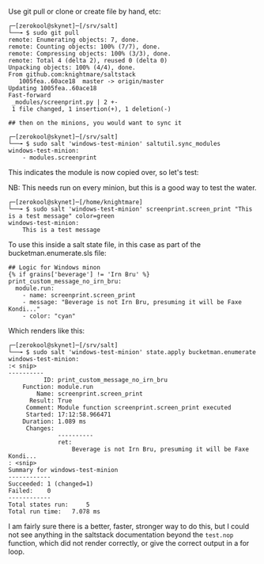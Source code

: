 Use git pull or clone or create file by hand, etc:

```
┌─[zerokool@skynet]─[/srv/salt]
└──╼ $ sudo git pull
remote: Enumerating objects: 7, done.
remote: Counting objects: 100% (7/7), done.
remote: Compressing objects: 100% (3/3), done.
remote: Total 4 (delta 2), reused 0 (delta 0)
Unpacking objects: 100% (4/4), done.
From github.com:knightmare/saltstack
   1005fea..60ace18  master -> origin/master
Updating 1005fea..60ace18
Fast-forward
 _modules/screenprint.py | 2 +-
 1 file changed, 1 insertion(+), 1 deletion(-)

## then on the minions, you would want to sync it

┌─[zerokool@skynet]─[/srv/salt]
└──╼ $ sudo salt 'windows-test-minion' saltutil.sync_modules
windows-test-minion:
    - modules.screenprint
```

This indicates the module is now copied over, so let's test:

NB: This needs run on every minion, but this is a good way to test the water.

```
┌─[zerokool@skynet]─[/home/knightmare]
└──╼ $ sudo salt 'windows-test-minion' screenprint.screen_print "This is a test message" color=green
windows-test-minion:
    This is a test message
```

To use this inside a salt state file, in this case as part of the bucketman.enumerate.sls file:

```
## Logic for Windows minon
{% if grains['beverage'] != 'Irn Bru' %}
print_custom_message_no_irn_bru:
  module.run:
    - name: screenprint.screen_print
    - message: "Beverage is not Irn Bru, presuming it will be Faxe Kondi..."
    - color: "cyan"
```

Which renders like this:

```
┌─[zerokool@skynet]─[/srv/salt]
└──╼ $ sudo salt 'windows-test-minion' state.apply bucketman.enumerate
windows-test-minion:
:< snip>
----------
          ID: print_custom_message_no_irn_bru
    Function: module.run
        Name: screenprint.screen_print
      Result: True
     Comment: Module function screenprint.screen_print executed
     Started: 17:12:58.966471
    Duration: 1.089 ms
     Changes:
              ----------
              ret:
                  Beverage is not Irn Bru, presuming it will be Faxe Kondi...
: <snip>
Summary for windows-test-minion
------------
Succeeded: 1 (changed=1)
Failed:    0
------------
Total states run:     5
Total run time:   7.078 ms
```

I am fairly sure there is a better, faster, stronger way to do this, but I could not see anything in the saltstack documentation beyond the `test.nop` function, which did not render correctly, or give the correct output in a for loop.

